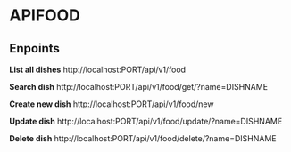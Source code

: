 # APIFOOD

## Enpoints

__List all dishes__ 
http://localhost:PORT/api/v1/food

__Search dish__
http://localhost:PORT/api/v1/food/get/?name=DISHNAME

__Create new dish__
http://localhost:PORT/api/v1/food/new

__Update dish__
http://localhost:PORT/api/v1/food/update/?name=DISHNAME

__Delete dish__
http://localhost:PORT/api/v1/food/delete/?name=DISHNAME